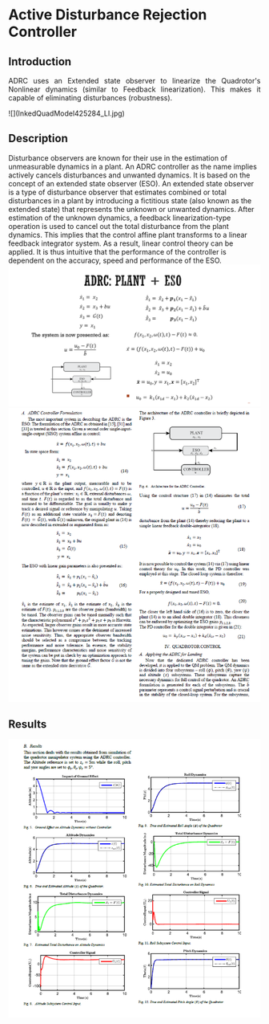 # Active Disturbance Rejection Controller

## Introduction  
<p style="text-align: justify"> ADRC uses an Extended state observer to linearize the Quadrotor's Nonlinear dynamics (similar to Feedback linearization). This makes it capable of eliminating disturbances (robustness).</p>![](InkedQuadModel425284_LI.jpg)  

## Description  
Disturbance observers are known for their use in the estimation of unmeasurable dynamics in a plant. An ADRC controller as the name implies actively cancels disturbances and unwanted dynamics. It is based on the concept of an extended state observer (ESO). An extended state observer is a type of disturbance observer that estimates combined or total disturbances in a plant by introducing a fictitious state (also known as the extended state) that represents the unknown or unwanted dynamics. After estimation of the unknown dynamics, a feedback linearization-type operation is used to cancel out the total disturbance from the plant dynamics. This implies that the control affine plant transforms to a linear feedback integrator system. As a result, linear control theory can be applied. It is thus intuitive that the performance of the controller is dependent on the accuracy, speed and performance of the ESO.  
![](formula4.png)   
![](Figure2.PNG)  
  
  
## Results  
![](figure1.PNG)  
  
